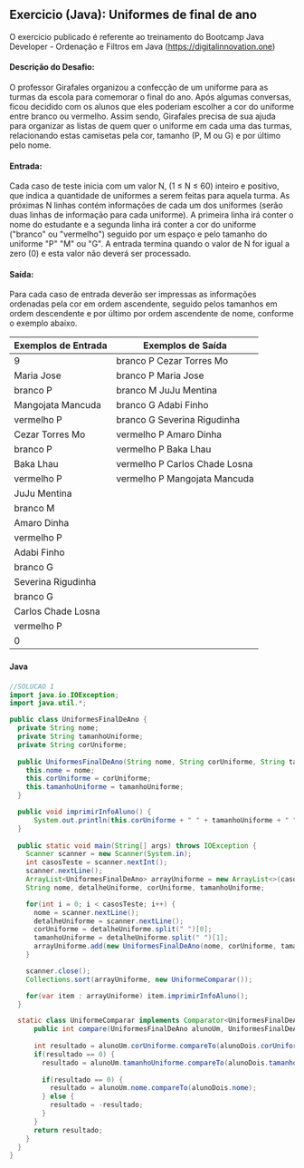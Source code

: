 ## Exercicio (Java): Uniformes de final de ano

O exercicio publicado é referente ao treinamento do Bootcamp Java Developer - Ordenação e Filtros em Java 
(https://digitalinnovation.one)

#### Descrição do Desafio:

O professor Girafales organizou a confecção de um uniforme para as turmas da escola para comemorar o final do ano. Após algumas conversas, ficou decidido com os alunos que eles poderiam escolher a cor do uniforme entre branco ou vermelho. Assim sendo, Girafales precisa de sua ajuda para organizar as listas de quem quer o uniforme em cada uma das turmas, relacionando estas camisetas pela cor, tamanho (P, M ou G) e por último pelo nome.

#### Entrada: 

Cada caso de teste inicia com um valor N, (1 ≤ N ≤ 60) inteiro e positivo, que indica a quantidade de uniformes a serem feitas para aquela turma. As próximas N linhas contém informações de cada um dos uniformes (serão duas linhas de informação para cada uniforme). A primeira linha irá conter o nome do estudante e a segunda linha irá conter a cor do uniforme ("branco" ou "vermelho") seguido por um espaço e pelo tamanho do uniforme "P" "M" ou "G". A entrada termina quando o valor de N for igual a zero (0) e esta valor não deverá ser processado.

#### Saída: 

Para cada caso de entrada deverão ser impressas as informações ordenadas pela cor em ordem ascendente, seguido pelos tamanhos em ordem descendente e por último por ordem ascendente de nome, conforme o exemplo abaixo.


Exemplos de Entrada  | Exemplos de Saída
------------- | -------------
9 | branco P Cezar Torres Mo
Maria Jose | branco P Maria Jose
branco P | branco M JuJu Mentina
Mangojata Mancuda | branco G Adabi Finho
vermelho P | branco G Severina Rigudinha
Cezar Torres Mo | vermelho P Amaro Dinha
branco P | vermelho P Baka Lhau
Baka Lhau | vermelho P Carlos Chade Losna
vermelho P | vermelho P Mangojata Mancuda
JuJu Mentina | 
branco M |
Amaro Dinha |
vermelho P |
Adabi Finho |
branco G |
Severina Rigudinha |
branco G |
Carlos Chade Losna |
vermelho P |
0 |


#### Java　

```java
//SOLUCAO 1
import java.io.IOException;
import java.util.*;

public class UniformesFinalDeAno {  
  private String nome;
  private String tamanhoUniforme;
  private String corUniforme;
  
  public UniformesFinalDeAno(String nome, String corUniforme, String tamanhoUniforme) {
    this.nome = nome;
    this.corUniforme = corUniforme;
    this.tamanhoUniforme = tamanhoUniforme;
  }

  public void imprimirInfoAluno() {
      System.out.println(this.corUniforme + " " + tamanhoUniforme + " " + nome);
  }
  
  public static void main(String[] args) throws IOException {  
    Scanner scanner = new Scanner(System.in);
    int casosTeste = scanner.nextInt(); 
    scanner.nextLine();
    ArrayList<UniformesFinalDeAno> arrayUniforme = new ArrayList<>(casosTeste);
    String nome, detalheUniforme, corUniforme, tamanhoUniforme;

    for(int i = 0; i < casosTeste; i++) {  
      nome = scanner.nextLine(); 
      detalheUniforme = scanner.nextLine();  
      corUniforme = detalheUniforme.split(" ")[0];
      tamanhoUniforme = detalheUniforme.split(" ")[1];
      arrayUniforme.add(new UniformesFinalDeAno(nome, corUniforme, tamanhoUniforme));
    }

    scanner.close();
    Collections.sort(arrayUniforme, new UniformeComparar());

    for(var item : arrayUniforme) item.imprimirInfoAluno();
  }

  static class UniformeComparar implements Comparator<UniformesFinalDeAno> {  
      public int compare(UniformesFinalDeAno alunoUm, UniformesFinalDeAno alunoDois) {  
      
      int resultado = alunoUm.corUniforme.compareTo(alunoDois.corUniforme);
      if(resultado == 0) {
        resultado = alunoUm.tamanhoUniforme.compareTo(alunoDois.tamanhoUniforme);
        
        if(resultado == 0) {  
          resultado = alunoUm.nome.compareTo(alunoDois.nome);
        } else {
          resultado = -resultado;
        }
      }
      return resultado;
    }
  }
}
```

